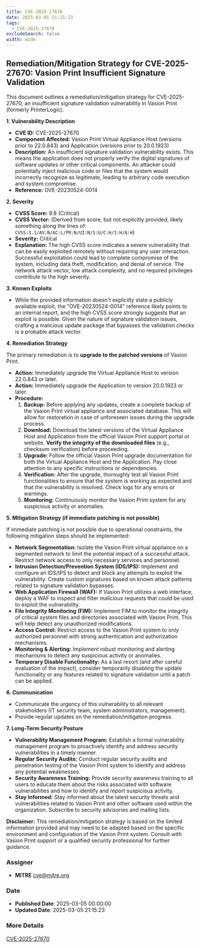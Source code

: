 ```yaml
---
title: CVE-2025-27670
date: 2025-03-05 21:15:23
tags:
  - CVE-2025-27670
excludeSearch: false
width: wide
---
```


## Remediation/Mitigation Strategy for CVE-2025-27670: Vasion Print Insufficient Signature Validation

This document outlines a remediation/mitigation strategy for CVE-2025-27670, an insufficient signature validation vulnerability in Vasion Print (formerly PrinterLogic).

**1. Vulnerability Description**

*   **CVE ID:** CVE-2025-27670
*   **Component Affected:** Vasion Print Virtual Appliance Host (versions prior to 22.0.843) and Application (versions prior to 20.0.1923)
*   **Description:** An insufficient signature validation vulnerability exists. This means the application does not properly verify the digital signatures of software updates or other critical components.  An attacker could potentially inject malicious code or files that the system would incorrectly recognize as legitimate, leading to arbitrary code execution and system compromise.
*   **Reference:** OVE-20230524-0014

**2. Severity**

*   **CVSS Score:** 9.8 (Critical)
*   **CVSS Vector:**  (Derived from score, but not explicitly provided, likely something along the lines of: `CVSS:3.1/AV:N/AC:L/PR:N/UI:N/S:U/C:H/I:H/A:H`)
*   **Severity:** Critical
*   **Explanation:** The high CVSS score indicates a severe vulnerability that can be easily exploited remotely without requiring any user interaction. Successful exploitation could lead to complete compromise of the system, including data theft, modification, and denial of service.  The network attack vector, low attack complexity, and no required privileges contribute to the high severity.

**3. Known Exploits**

*   While the provided information doesn't explicitly state a publicly available exploit, the "OVE-20230524-0014" reference likely points to an internal report, and the high CVSS score strongly suggests that an exploit is possible.  Given the nature of signature validation issues, crafting a malicious update package that bypasses the validation checks is a probable attack vector.

**4. Remediation Strategy**

The primary remediation is to **upgrade to the patched versions** of Vasion Print.

*   **Action:** Immediately upgrade the Virtual Appliance Host to version 22.0.843 or later.
*   **Action:** Immediately upgrade the Application to version 20.0.1923 or later.
*   **Procedure:**
    1.  **Backup:**  Before applying any updates, create a complete backup of the Vasion Print virtual appliance and associated database. This will allow for restoration in case of unforeseen issues during the upgrade process.
    2.  **Download:** Download the latest versions of the Virtual Appliance Host and Application from the official Vasion Print support portal or website.  **Verify the integrity of the downloaded files** (e.g., checksum verification) before proceeding.
    3.  **Upgrade:** Follow the official Vasion Print upgrade documentation for both the Virtual Appliance Host and the Application.  Pay close attention to any specific instructions or dependencies.
    4.  **Verification:** After the upgrade, thoroughly test all Vasion Print functionalities to ensure that the system is working as expected and that the vulnerability is resolved. Check logs for any errors or warnings.
    5.  **Monitoring:** Continuously monitor the Vasion Print system for any suspicious activity or anomalies.

**5. Mitigation Strategy (if immediate patching is not possible)**

If immediate patching is not possible due to operational constraints, the following mitigation steps should be implemented:

*   **Network Segmentation:** Isolate the Vasion Print virtual appliance on a segmented network to limit the potential impact of a successful attack.  Restrict network access to only necessary services and personnel.
*   **Intrusion Detection/Prevention System (IDS/IPS):** Implement and configure an IDS/IPS to detect and block any attempts to exploit the vulnerability.  Create custom signatures based on known attack patterns related to signature validation bypasses.
*   **Web Application Firewall (WAF):**  If Vasion Print utilizes a web interface, deploy a WAF to inspect and filter malicious requests that could be used to exploit the vulnerability.
*   **File Integrity Monitoring (FIM):** Implement FIM to monitor the integrity of critical system files and directories associated with Vasion Print. This will help detect any unauthorized modifications.
*   **Access Control:**  Restrict access to the Vasion Print system to only authorized personnel with strong authentication and authorization mechanisms.
*   **Monitoring & Alerting:** Implement robust monitoring and alerting mechanisms to detect any suspicious activity or anomalies.
*   **Temporary Disable Functionality:** As a last resort (and after careful evaluation of the impact), consider temporarily disabling the update functionality or any features related to signature validation until a patch can be applied.

**6. Communication**

*   Communicate the urgency of this vulnerability to all relevant stakeholders (IT security team, system administrators, management).
*   Provide regular updates on the remediation/mitigation progress.

**7. Long-Term Security Posture**

*   **Vulnerability Management Program:**  Establish a formal vulnerability management program to proactively identify and address security vulnerabilities in a timely manner.
*   **Regular Security Audits:** Conduct regular security audits and penetration testing of the Vasion Print system to identify and address any potential weaknesses.
*   **Security Awareness Training:** Provide security awareness training to all users to educate them about the risks associated with software vulnerabilities and how to identify and report suspicious activity.
*   **Stay Informed:**  Stay informed about the latest security threats and vulnerabilities related to Vasion Print and other software used within the organization. Subscribe to security advisories and mailing lists.

**Disclaimer:** This remediation/mitigation strategy is based on the limited information provided and may need to be adapted based on the specific environment and configuration of the Vasion Print system. Consult with Vasion Print support or a qualified security professional for further guidance.

### Assigner
- **MITRE** <cve@mitre.org>

### Date
- **Published Date**: 2025-03-05 00:00:00
- **Updated Date**: 2025-03-05 21:15:23

### More Details
[CVE-2025-27670](https://www.cvedetails.com/cve/CVE-2025-27670)